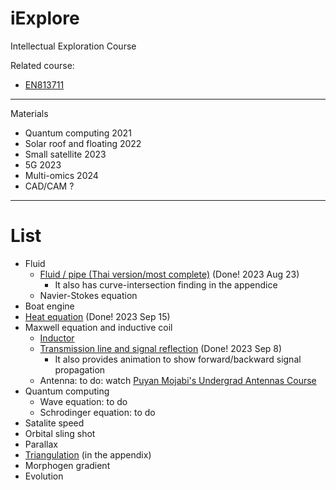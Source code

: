 # iExplore
Intellectual Exploration Course

Related course:
* [EN813711](https://github.com/tatpongkatanyukul/iExplore/blob/main/EN813711Optimization/readme.md)

---

Materials
* Quantum computing 2021
* Solar roof and floating 2022
* Small satellite 2023
* 5G 2023
* Multi-omics 2024
* CAD/CAM ?

---

# List

* Fluid
  * [Fluid / pipe (Thai version/most complete)](https://colab.research.google.com/drive/1CSfoOS8UgC1YjZ7Zuv1RymNFU_sbocnD#scrollTo=bh1xpNdyyZYB) (Done! 2023 Aug 23)
    * It also has curve-intersection finding in the appendice
  * Navier-Stokes equation  
* Boat engine
* [Heat equation](https://colab.research.google.com/drive/1phUhfuoooLTa8zM4aJV5uHZHTWk2TWAQ) (Done! 2023 Sep 15)
* Maxwell equation and inductive coil
  * [Inductor](https://drive.google.com/file/d/1KE0FrbLTm6p5TJruwK43EwtnUEQ0fIbX/view?usp=share_link) 
  * [Transmission line and signal reflection](https://colab.research.google.com/drive/1tT_3uWuWtqXi6LPXKdC4R8GqgBG4vCJD#scrollTo=KGAONnDN1niH) (Done! 2023 Sep 8)
    * It also provides animation to show forward/backward signal propagation 
  * Antenna: to do: watch [Puyan Mojabi's Undergrad Antennas Course](https://www.youtube.com/watch?v=GfgaJcir2XE&t=930s)
* Quantum computing
  * Wave equation: to do
  * Schrodinger equation: to do
* Satalite speed
* Orbital sling shot
* Parallax
* [Triangulation](https://colab.research.google.com/drive/1CVxuKCuzqaiVYkAcUkeghuxdpH4PZATs#scrollTo=1JyZjradX8d-) (in the appendix)
* Morphogen gradient
* Evolution

